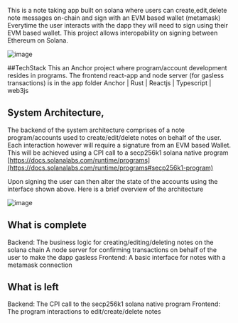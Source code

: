 
This is a note taking app built on solana where users can create,edit,delete note messages on-chain and sign with an EVM based wallet (metamask)
Everytime the user interacts with the dapp they will need to sign using their EVM based wallet. This project allows interopability on signing between
Ethereum on Solana.

![image](https://github.com/SwineCoder101/evm-key-pair/assets/20050550/298968c1-7345-4dcb-81d0-3cc7dd1f6f2d)

##TechStack
This an Anchor project where program/account development resides in programs. The frontend react-app and node server (for gasless transactions) is in the app folder
Anchor | Rust | Reactjs | Typescript | web3js

## System Architecture, 
The backend of the system architecture comprises of a note program/accounts used to create/edit/delete notes on behalf of the user.
Each interaction however will require a signature from an EVM based Wallet. This will be achieved using a CPI call to a secp256k1 solana native program 
[https://docs.solanalabs.com/runtime/programs](https://docs.solanalabs.com/runtime/programs#secp256k1-program)

Upon signing the user can then alter the state of the accounts using the interface shown above. Here is a brief overview of the architecture

![image](https://github.com/SwineCoder101/evm-key-pair/assets/20050550/88ebd9bb-dca7-4f73-93fc-9aed087f128a)


## What is complete
Backend: The business logic for creating/editing/deleting notes on the solana chain
         A node server for confirming transactions on behalf of the user to make the dapp gasless
Frontend: A basic interface for notes with a metamask connection

## What is left
Backend: The CPI call to the secp256k1 solana native program 
Frontend: The program interactions to edit/create/delete notes
